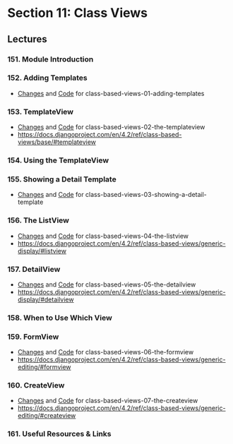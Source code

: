 # Section 11: Class Views

## Lectures

### 151. Module Introduction

### 152. Adding Templates

- [Changes](https://github.com/adibaba/django-practical-guide-course-code/compare/1e12bd0..e467fc9) and
  [Code](https://github.com/adibaba/django-practical-guide-course-code/tree/class-based-views-01-adding-templates)
  for class-based-views-01-adding-templates

### 153. TemplateView

- [Changes](https://github.com/adibaba/django-practical-guide-course-code/compare/e467fc9..5bffced) and
  [Code](https://github.com/adibaba/django-practical-guide-course-code/tree/class-based-views-02-the-templateview)
  for class-based-views-02-the-templateview
- https://docs.djangoproject.com/en/4.2/ref/class-based-views/base/#templateview

### 154. Using the TemplateView

### 155. Showing a Detail Template

- [Changes](https://github.com/adibaba/django-practical-guide-course-code/compare/5bffced..2a4ddad) and
  [Code](https://github.com/adibaba/django-practical-guide-course-code/tree/class-based-views-03-showing-a-detail-template)
  for class-based-views-03-showing-a-detail-template

### 156. The ListView

- [Changes](https://github.com/adibaba/django-practical-guide-course-code/compare/2a4ddad..3a4a5ab) and
  [Code](https://github.com/adibaba/django-practical-guide-course-code/tree/class-based-views-04-the-listview)
  for class-based-views-04-the-listview
- https://docs.djangoproject.com/en/4.2/ref/class-based-views/generic-display/#listview

### 157. DetailView

- [Changes](https://github.com/adibaba/django-practical-guide-course-code/compare/3a4a5ab..3fe50e5) and
  [Code](https://github.com/adibaba/django-practical-guide-course-code/tree/class-based-views-05-the-detailview)
  for class-based-views-05-the-detailview
- https://docs.djangoproject.com/en/4.2/ref/class-based-views/generic-display/#detailview

### 158. When to Use Which View

### 159. FormView

- [Changes](https://github.com/adibaba/django-practical-guide-course-code/compare/3fe50e5..cd396dd) and
  [Code](https://github.com/adibaba/django-practical-guide-course-code/tree/class-based-views-06-the-formview)
  for class-based-views-06-the-formview
- https://docs.djangoproject.com/en/4.2/ref/class-based-views/generic-editing/#formview

### 160. CreateView

- [Changes](https://github.com/adibaba/django-practical-guide-course-code/compare/cd396dd..8096580) and
  [Code](https://github.com/adibaba/django-practical-guide-course-code/tree/class-based-views-07-the-createview)
  for class-based-views-07-the-createview
- https://docs.djangoproject.com/en/4.2/ref/class-based-views/generic-editing/#createview

### 161. Useful Resources & Links
